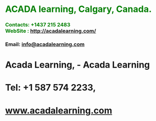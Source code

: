 #  **<span style="color:green">ACADA learning, Calgary, Canada.</span>**
### **<span style="color:green">Contacts: +1437 215 2483<br> WebSite : <http://acadalearning.com/></span>**
### **Email: info@acadalearning.com**
# Acada Learning,  -    Acada Learning 
# Tel: +1 587 574 2233,   
#  www.acadalearning.com 
